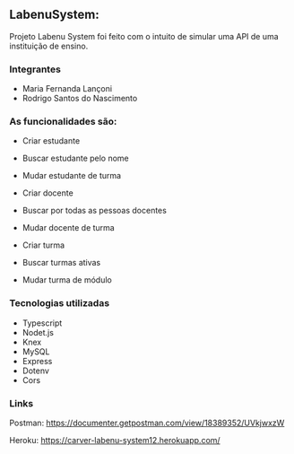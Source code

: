 ## LabenuSystem:

Projeto Labenu System foi feito com o intuito de simular uma API de uma instituição de ensino.

### Integrantes

- Maria Fernanda Lançoni
- Rodrigo Santos do Nascimento

### As funcionalidades são:

- Criar estudante
- Buscar estudante pelo nome
- Mudar estudante de turma

- Criar docente
- Buscar por todas as pessoas docentes
- Mudar docente de turma

- Criar turma
- Buscar turmas ativas
- Mudar turma de módulo

### Tecnologias utilizadas

- Typescript
- Nodet.js
- Knex
- MySQL
- Express
- Dotenv
- Cors

### Links

Postman: https://documenter.getpostman.com/view/18389352/UVkjwxzW

Heroku: https://carver-labenu-system12.herokuapp.com/
